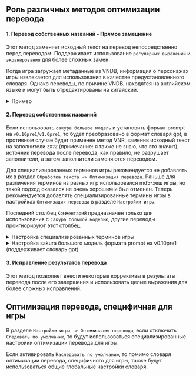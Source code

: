 ## Роль различных методов оптимизации перевода

#### **1. Перевод собственных названий - Прямое замещение**

Этот метод заменяет исходный текст на перевод непосредственно перед переводом. Поддерживает использование `регулярных выражений` и `экранирования` для более сложных замен.

Когда игра загружает метаданные из VNDB, информация о персонажах игры извлекается для использования в качестве предустановленного словаря. Однако переводы, по причине VNDB, находятся на английском языке и могут быть отредактированы на китайский.

<details>
  <summary>Пример</summary>
  <img src="https://image.lunatranslator.org/zh/transoptimi/1.png"> 
</details>

#### **2. Перевод собственных названий**

Если использовать `сакура большое модель` и установить формат prompt на `v0.10pre1`/`v1.0pre1`, то будет преобразовано в формат словаря gpt, в противном случае будет применен метод VNR, заменив исходный текст на заполнители `ZX?Z` (примечание: я также не знаю, что это значит), источник перевода после перевода, как правило, не разрушает заполнители, а затем заполнители заменяются переводом.

Для специализированных терминов игры рекомендуется не добавлять их в раздел `Обработка текста -> Оптимизация перевода`. Раньше для различения терминов из разных игр использовался md5-хеш игры, но такой подход оказался не очень хорошим и был отменен. Теперь рекомендуется добавлять специализированные термины игры в настройках `Оптимизация перевода` в разделе `Настройки игры`.

Последний столбец `Комментарий` предназначен только для использования с `сакура большой моделью`, другие переводы проигнорируют этот столбец.

<details>
  <summary>Настройка специализированных терминов игры</summary>
  Рекомендуется использовать:
  <img src="https://image.lunatranslator.org/zh/transoptimi/2.png"> 
  а не:
  <img src="https://image.lunatranslator.org/zh/transoptimi/3.png"> 
</details>

<details>
  <summary>Настройка sakura большого модель формата prompt на v0.10pre1 (поддерживает словарь gpt)</summary>
  <img src="https://image.lunatranslator.org/zh/transoptimi/4.png"> 
</details>

#### **3. Исправление результатов перевода**

Этот метод позволяет внести некоторые коррективы в результаты перевода после его завершения и использовать целые выражения для более сложных исправлений.

## Оптимизация перевода, специфичная для игры

В разделе `Настройки игры -> Оптимизация перевода`, если отключить `Следовать по умолчанию`, то будут использоваться специализированные настройки оптимизации перевода для игры.

Если активировать `Наследовать по умолчанию`, то помимо словаря оптимизации перевода, специфичного для игры, также будут использоваться общие глобальные настройки словаря.